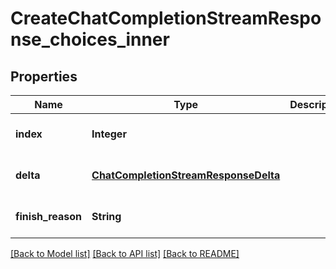 # CreateChatCompletionStreamResponse_choices_inner
## Properties

| Name | Type | Description | Notes |
|------------ | ------------- | ------------- | -------------|
| **index** | **Integer** |  | [optional] [default to null] |
| **delta** | [**ChatCompletionStreamResponseDelta**](ChatCompletionStreamResponseDelta.md) |  | [optional] [default to null] |
| **finish\_reason** | **String** |  | [optional] [default to null] |

[[Back to Model list]](../README.md#documentation-for-models) [[Back to API list]](../README.md#documentation-for-api-endpoints) [[Back to README]](../README.md)

